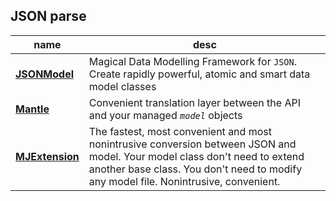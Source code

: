## JSON parse

   name      |     desc      |
------------ | ------------- |
**[JSONModel](https://github.com/icanzilb/JSONModel)** | Magical Data Modelling Framework for `JSON`. Create rapidly powerful, atomic and smart data model classes
**[Mantle](https://github.com/MantleFramework/Mantle)** | Convenient translation layer between the API and your managed *`model`* objects
**[MJExtension](https://github.com/CoderMJLee/MJExtension)**|The fastest, most convenient and most nonintrusive conversion between JSON and model. Your model class don't need to extend another base class. You don't need to modify any model file. Nonintrusive, convenient.
